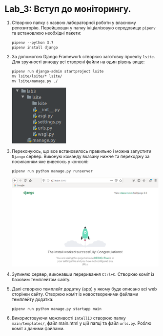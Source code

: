 # Lab_3: Вступ до моніторингу.

1. Створюю папку з назвою лабораторної роботи у власному репозиторію. Перейшовши у папку ініціалізовую середовище `pipenv` та встановлюю необхідні пакети:
    ```
    pipenv --python 3.7
    pipenv install django
    ```
2. За допомогою Django Framework створюю заготовку проекту `lsite`. Для зручності виношу всі створені файли на один рівень вище:
    ```
    pipenv run django-admin startproject lsite
    mv lsite/lsite/* lsite/
    mv lsite/manage.py ./
    ```
    ![image](img/4.png)
    
3. Переконуюсь, що все встановилось правильно і можна запустити `Django` сервер. Виконую команду вказану нижче та переходжу за посиланням яке вивелось у консолі:
    ```
    pipenv run python manage.py runserver
    ```
   ![image](img/5.png)
   
4. Зупиняю сервер, виконавши переривання `Ctrl+C`. Створюю коміт із базовим темплейтом сайту.
5. Далі створюю темплейт додатку (app) у якому буде описано всі web сторінки сайту. Створюю коміт із новоствореними файлами темплейту додатка:
     ```
     pipenv run python manage.py startapp main
     ```
6. Використовуючи можливості `IntelliJ` створюю папку `main/templates/`, файл main.html у цій папці та файл `urls.py`. Роблю коміт з даними файлами.